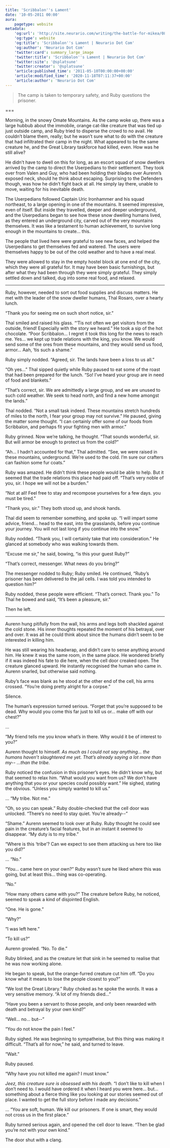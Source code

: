 ```yaml
---
title: 'Scribbalon''s Lament'
date: '10-05-2011 00:00'
aura:
    pagetype: website
metadata:
    'og:url': 'http://site.neurario.com/writing/the-battle-for-mikea/08-cold-hearts-2'
    'og:type': website
    'og:title': 'Scribbalon''s Lament | Neurario Dot Com'
    'og:author': 'Neurario Dot Com'
    'twitter:card': summary_large_image
    'twitter:title': 'Scribbalon''s Lament | Neurario Dot Com'
    'twitter:site': '@splatsune'
    'twitter:creator': '@splatsune'
    'article:published_time': '2011-05-10T00:00:00+00:00'
    'article:modified_time': '2020-11-18T07:11:37+00:00'
    'article:author': 'Neurario Dot Com'
---
```


>The camp is taken to temporary safety, and Ruby questions the prisoner.

===

Morning, in the snowy Omate Mountains. As the camp woke up, there was a large hubbub about the immobile, orange cat-like creature that was tied up just outside camp, and Ruby tried to disperse the crowd to no avail. He couldn’t blame them, really; but he wasn’t sure what to do with the creature that had infiltrated their camp in the night. What appeared to be the same creature he, and the Great Library taskforce had killed, even. How was he still alive?

He didn’t have to dwell on this for long, as an escort squad of snow dwellers arrived by the camp to direct the Userpedians to their settlement. They took over from Valen and Guy, who had been holding their blades over Aurenn’s exposed neck, should he think about escaping. Surprising to the Defenders though, was how he didn’t fight back at all. He simply lay there, unable to move, waiting for his inevitable death.

The Userpedians followed Captain Uric Ironhammer and his squad northeast, to a large opening in one of the mountains. It seemed impressive, even of itself. But inside they travelled, deeper and deeper underground, and the Userpedians began to see how these snow dwelling humans lived, as they entered an underground city, carved out of the very mountains themselves. It was like a testament to human achievement, to survive long enough in the mountains to create... this.

The people that lived here were grateful to see new faces, and helped the Userpedians to get themselves fed and watered. The users were themselves happy to be out of the cold weather and to have a real meal.

They were allowed to stay in the empty hostel block at one end of the city, which they were all grateful for. It may have been basic furnishings, but after what they had been through they were simply grateful. They simply settled down and talked, dug into some real food, and relaxed.

---

Ruby, however, needed to sort out food supplies and discuss matters. He met with the leader of the snow dweller humans, Thal Rosaro, over a hearty lunch.

“Thank you for seeing me on such short notice, sir.”

Thal smiled and raised his glass. “‘Tis not often we get visitors from the outside, friend! Especially with the story we heard.” He took a sip of the hot chocolate. “Poor Scribbalon... I regret it took this long for the news to reach me. Yes... we kept up trade relations with the king, you know. We would send some of the ores from these mountains, and they would send us food, armor... Aah, ‘tis such a shame.”

Ruby simply nodded. “Agreed, sir. The lands have been a loss to us all.”

“Oh yes...” Thal sipped quietly while Ruby paused to eat some of the roast that had been prepared for the lunch. “So! I’ve heard your group are in need of food and blankets.”

“That’s correct, sir. We are admittedly a large group, and we are unused to such cold weather. We seek to head north, and find a new home amongst the lands.”

Thal nodded. “Not a small task indeed. These mountains stretch hundreds of miles to the north, I fear your group may not survive.” He paused, giving the matter some thought. “I can certainly offer some of our foods from Scribbalon, and perhaps fit your fighting men with armor.”

Ruby grinned. Now we’re talking, he thought. “That sounds wonderful, sir. But will armor be enough to protect us from the cold?”

“Ah... I hadn’t accounted for that,” Thal admitted. “See, we were raised in these mountains, underground. We’re used to the cold. I’m sure our crafters can fashion some fur coats.”

Ruby was amazed. He didn’t think these people would be able to help. But it seemed that the trade relations this place had paid off. “That’s very noble of you, sir. I hope we will not be a burden.”

“Not at all! Feel free to stay and recompose yourselves for a few days. you must be tired.”

“Thank you, sir.” They both stood up, and shook hands.

Thal did seem to remember something, and spoke up. “I will impart some advice, friend... head to the east, into the grasslands, before you continue your journey. You will not last long if you continue into the snow.”

Ruby nodded. “Thank you, I will certainly take that into consideration.” He glanced at somebody who was walking towards them.

“Excuse me sir,” he said, bowing, “is this your guest Ruby?”

“That’s correct, messenger. What news do you bring?”

The messenger nodded to Ruby; Ruby smiled. He continued, “Ruby’s prisoner has been delivered to the jail cells. I was told you intended to question him?”

Ruby nodded, these people were efficient. “That’s correct. Thank you.” To Thal he bowed and said, “It’s been a pleasure, sir.”

Then he left.

---

Aurenn hung pitifully from the wall, his arms and legs both shackled against the cold stone. His inner thoughts repeated the moment of his betrayal, over and over. It was all he could think about since the humans didn’t seem to be interested in killing him.

He was still wearing his headwrap, and didn’t care to sense anything around him. He knew it was the same room, in the same place. He wondered briefly if it was indeed his fate to die here, when the cell door creaked open. The creature glanced upward. He instantly recognised the human who came in. Aurenn snarled, but otherwise said nothing.

Ruby’s face was blank as he stood at the other end of the cell, his arms crossed. “You’re doing pretty alright for a corpse.”

Silence.

The human’s expression turned serious. “Forget that you’re supposed to be dead. Why would you come this far just to kill us or... make off with our chest?”

…

“My friend tells me you know what’s in there. Why would it be of interest to you?”

Aurenn thought to himself. *As much as I could not say anything... the humans haven’t slaughtered me yet. That’s already saying a lot more than my-- ...than the tribe.*

Ruby noticed the confusion in this prisoner’s eyes. He didn’t know why, but that seemed to relax him. “What would you want from us? We don’t have anything that you or your species could possibly want.” He sighed, stating the obvious. “Unless you simply wanted to kill us.”

… “My tribe. Not me.”

“Oh, so you can speak.” Ruby double-checked that the cell door was unlocked. “There’s no need to stay quiet. You’re already--”

“Shame.” Aurenn seemed to look over at Ruby. Ruby thought he could see pain in the creature’s facial features, but in an instant it seemed to disappear. “My duty is to my tribe.”

“Where is this ‘tribe’? Can we expect to see them attacking us here too like you did?”

… “No.”

“You... came here on your own?” Ruby wasn’t sure he liked where this was going, but at least this... thing was co-operating.

“No.”

“How many others came with you?” The creature before Ruby, he noticed, seemed to speak a kind of disjointed English.

“One. He is gone.”

“Why?”

“I was left here.”

“To kill us?”

Aurenn growled. “No. To die.”

Ruby blinked, and as the creature let that sink in he seemed to realise that he was now working alone.

He began to speak, but the orange-furred creature cut him off. “Do you know what it means to lose the people closest to you?”

“We lost the Great Library.” Ruby choked as he spoke the words. It was a very sensitive memory. “A lot of my friends died...”

“Have you been a servant to those people, and only been rewarded with death and betrayal by your own kind?”

“Well... no... but--”

“You do not know the pain I feel.”

Ruby sighed. He was beginning to sympatheise, but this thing was making it difficult. “That’s all for now,” he said, and turned to leave.

“Wait.”

Ruby paused.

“Why have you not killed me again? I must know.”

*Jeez, this creature sure is obsessed with his death.* “I don’t like to kill when I don’t need to. I would have ordered it when I heard you were here... but... something about a fierce thing like you looking at our stories seemed out of place. I wanted to get the full story before I made any decisions.”

… “You are soft, human. We kill our prisoners. If one is smart, they would not cross us in the first place.”

Ruby turned serious again, and opened the cell door to leave. “Then be glad you’re not with your own kind.”

The door shut with a clang.